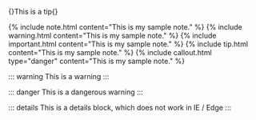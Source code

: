 {}This is a tip{}

{% include note.html content="This is my sample note." %}
{% include warning.html content="This is my sample note." %}
{% include important.html content="This is my sample note." %}
{% include tip.html content="This is my sample note." %}
{% include callout.html type="danger" content="This is my sample note." %}

::: warning
This is a warning
:::

::: danger
This is a dangerous warning
:::

::: details
This is a details block, which does not work in IE / Edge
:::

